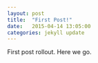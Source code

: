 ```yaml
---
layout: post
title:  "First Post!"
date:   2015-04-14 13:05:00
categories: jekyll update
---
```

First post rollout. Here we go.